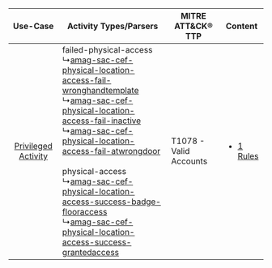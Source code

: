 |    Use-Case    | Activity Types/Parsers    | MITRE ATT&CK® TTP          | Content    |
|:----:| ---- | ---- | ---- |
| [Privileged Activity](../../../UseCases/uc_privileged_activity.md) |  failed-physical-access<br> ↳[amag-sac-cef-physical-location-access-fail-wronghandtemplate](Ps/pC_amagsaccefphysicallocationaccessfailwronghandtemplate.md)<br> ↳[amag-sac-cef-physical-location-access-fail-inactive](Ps/pC_amagsaccefphysicallocationaccessfailinactive.md)<br> ↳[amag-sac-cef-physical-location-access-fail-atwrongdoor](Ps/pC_amagsaccefphysicallocationaccessfailatwrongdoor.md)<br><br> physical-access<br> ↳[amag-sac-cef-physical-location-access-success-badge-flooraccess](Ps/pC_amagsaccefphysicallocationaccesssuccessbadgeflooraccess.md)<br> ↳[amag-sac-cef-physical-location-access-success-grantedaccess](Ps/pC_amagsaccefphysicallocationaccesssuccessgrantedaccess.md)<br> | T1078 - Valid Accounts<br> | [<ul><li>1 Rules</li></ul>](RM/r_m_sailpoint_symmetry_access_control_Privileged_Activity.md) |